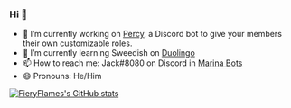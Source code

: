### Hi 👋

- 🔭 I’m currently working on [Percy](https://github.com/FieryFlames/Percy), a Discord bot to give your members their own customizable roles.
- 🌱 I’m currently learning Sweedish on [Duolingo](https://www.duolingo.com/)
- 📫 How to reach me: Jack#8080 on Discord in [Marina Bots](https://discord.gg/TKspeKB)
- 😄 Pronouns: He/Him

[![FieryFlames's GitHub stats](https://github-readme-stats.vercel.app/api?username=FieryFlames&theme=darcula)](https://github.com/anuraghazra/github-readme-stats)

